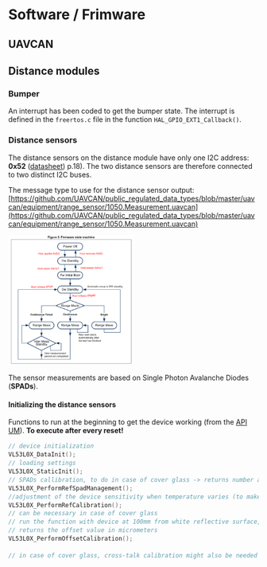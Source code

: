 # Software / Frimware

## UAVCAN


## Distance modules

### Bumper

An interrupt has been coded to get the bumper state. The interrupt is defined in the `freertos.c` file in the function `HAL_GPIO_EXT1_Callback()`.

### Distance sensors

The distance sensors on the distance module have only one I2C address: **0x52** ([datasheet](../datasheets/vl53l0x_distance_sensor.pdf)) p.18). The two distance sensors are therefore connected to two distinct I2C buses.

The message type to use for the distance sensor output: [https://github.com/UAVCAN/public_regulated_data_types/blob/master/uavcan/equipment/range_sensor/1050.Measurement.uavcan](https://github.com/UAVCAN/public_regulated_data_types/blob/master/uavcan/equipment/range_sensor/1050.Measurement.uavcan)

<img src="./firmware-state-machine-dist-sensor.png" alt="firmware state machine distance sensor" width="50%" class="center">

The sensor measurements are based on Single Photon Avalanche Diodes (**SPADs**).

#### Initializing the distance sensors

Functions to run at the beginning to get the device working (from the [API UM](./vl53l0x-api-description.pdf)). **To execute after every reset!**

```C
// device initialization
VL53L0X_DataInit(); 
// loading settings
VL53L0X_StaticInit();
// SPADs callibration, to do in case of cover glass -> returns number and type of spads to be used (2 values to store!)
VL53L0X_PerformRefSpadManagement();
//adjustment of the device sensitivity when temperature varies (to make every time temperature varies from more than 8 degrees C)
VL53L0X_PerformRefCalibration(); 
// can be necessary in case of cover glass
// run the function with device at 100mm from white reflective surface, in the dark
// returns the offset value in micrometers
VL53L0X_PerformOffsetCalibration();

// in case of cover glass, cross-talk calibration might also be needed -> quite complicated

```
